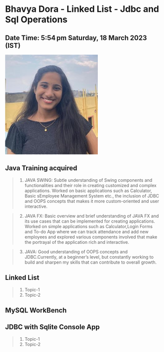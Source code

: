# Bhavya Dora - Linked List - Jdbc and Sql Operations

## Date Time:  5:54 pm Saturday, 18 March 2023 (IST)

![Alt text](Documentation/Images/Bhavya%20Dora.jpg)

## Java Training acquired

> 1. JAVA SWING: Subtle understanding of Swing components and functionalities and their role in creating customized and complex applications. Worked on basic applications such as Calculator, Basic sEmployee Management System etc., the inclusion of JDBC and OOPS concepts that makes it more custom-oriented and user interactive.
 
> 2. JAVA FX: Basic overview and brief understanding of JAVA FX and its use cases that can be implemented for creating applications. Worked on simple applications such as Calculator,Login Forms and To-do App where we can track attendance and add new employees and explored various components involved that make the portrayal of the application rich and interactive.
 
> 3. JAVA: Good understanding of OOPS concepts and JDBC.Currently, at a beginner’s level, but constantly working to build and sharpen my skills that can contribute to overall growth.

## Linked List

> 1. Topic-1
> 1. Topic-2

## MySQL WorkBench



## JDBC with Sqlite Console App
> 1. Topic-1
> 1. Topic-2

